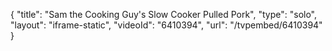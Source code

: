 {
    "title": "Sam the Cooking Guy's Slow Cooker Pulled Pork",
    "type": "solo",
    "layout": "iframe-static",
    "videoId": "6410394",
    "url": "\/tvpembed\/6410394"
}